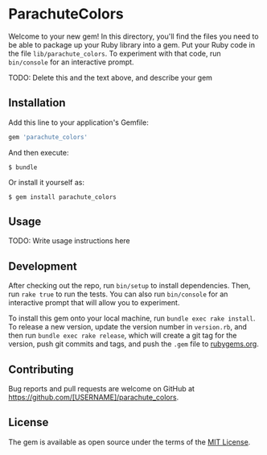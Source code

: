 # ParachuteColors

Welcome to your new gem! In this directory, you'll find the files you need to be able to package up your Ruby library into a gem. Put your Ruby code in the file `lib/parachute_colors`. To experiment with that code, run `bin/console` for an interactive prompt.

TODO: Delete this and the text above, and describe your gem

## Installation

Add this line to your application's Gemfile:

```ruby
gem 'parachute_colors'
```

And then execute:

    $ bundle

Or install it yourself as:

    $ gem install parachute_colors

## Usage

TODO: Write usage instructions here

## Development

After checking out the repo, run `bin/setup` to install dependencies. Then, run `rake true` to run the tests. You can also run `bin/console` for an interactive prompt that will allow you to experiment.

To install this gem onto your local machine, run `bundle exec rake install`. To release a new version, update the version number in `version.rb`, and then run `bundle exec rake release`, which will create a git tag for the version, push git commits and tags, and push the `.gem` file to [rubygems.org](https://rubygems.org).

## Contributing

Bug reports and pull requests are welcome on GitHub at https://github.com/[USERNAME]/parachute_colors.


## License

The gem is available as open source under the terms of the [MIT License](http://opensource.org/licenses/MIT).

